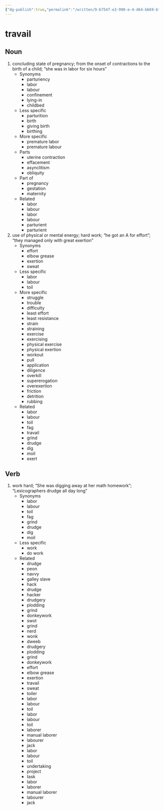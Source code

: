 ```yaml
---
{"dg-publish":true,"permalink":"/written/9-b7547-e3-990-e-4-d64-b669-bf-5-e0-efaae-94/","dgHomeLink":true,"dgPassFrontmatter":false}
---
```


# travail


## Noun

1. concluding state of pregnancy; from the onset of contractions to the birth of a child; “she was in labor for six hours”
	- Synonyms
		- parturiency
		- labor
		- labour
		- confinement
		- lying-in
		- childbed
	- Less specific
		- parturition
		- birth
		- giving birth
		- birthing
	- More specific
		- premature labor
		- premature labour
	- Parts
		- uterine contraction
		- effacement
		- asynclitism
		- obliquity
	- Part of
		- pregnancy
		- gestation
		- maternity
	- Related
		- labor
		- labour
		- labor
		- labour
		- parturient
		- parturient
2. use of physical or mental energy; hard work; “he got an A for effort”; “they managed only with great exertion”
	- Synonyms
		- effort
		- elbow grease
		- exertion
		- sweat
	- Less specific
		- labor
		- labour
		- toil
	- More specific
		- struggle
		- trouble
		- difficulty
		- least effort
		- least resistance
		- strain
		- straining
		- exercise
		- exercising
		- physical exercise
		- physical exertion
		- workout
		- pull
		- application
		- diligence
		- overkill
		- supererogation
		- overexertion
		- friction
		- detrition
		- rubbing
	- Related
		- labor
		- labour
		- toil
		- fag
		- travail
		- grind
		- drudge
		- dig
		- moil
		- exert

## Verb

1. work hard; “She was digging away at her math homework”; “Lexicographers drudge all day long”
	- Synonyms
		- labor
		- labour
		- toil
		- fag
		- grind
		- drudge
		- dig
		- moil
	- Less specific
		- work
		- do work
	- Related
		- drudge
		- peon
		- navvy
		- galley slave
		- hack
		- drudge
		- hacker
		- drudgery
		- plodding
		- grind
		- donkeywork
		- swot
		- grind
		- nerd
		- wonk
		- dweeb
		- drudgery
		- plodding
		- grind
		- donkeywork
		- effort
		- elbow grease
		- exertion
		- travail
		- sweat
		- toiler
		- labor
		- labour
		- toil
		- labor
		- labour
		- toil
		- laborer
		- manual laborer
		- labourer
		- jack
		- labor
		- labour
		- toil
		- undertaking
		- project
		- task
		- labor
		- laborer
		- manual laborer
		- labourer
		- jack

